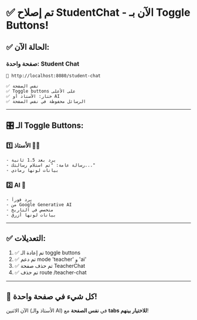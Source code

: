 # ✅ تم إصلاح StudentChat - الآن بـ Toggle Buttons!

## ✅ الحالة الآن:

### صفحة واحدة: Student Chat
```
🔗 http://localhost:8080/student-chat

✅ نفس الصفحة
✅ Toggle buttons على الأعلى
✅ ختار: الأستاذ أو AI
✅ الرسائل محفوظة في نفس الصفحة
```

---

## 🎛️ الـ Toggle Buttons:

### 1️⃣ الأستاذ 👨‍🏫
```
- يرد بعد 1.5 ثانية
- رسالة عامة: "تم استلام رسالتك..."
- بيانات لونها رمادي
```

### 2️⃣ AI 🤖
```
- يرد فوراً
- من Google Generative AI
- متخصص في التاريخ
- بيانات لونها أزرق
```

---

## ✅ التعديلات:

1. ✅ تم إعادة الـ toggle buttons
2. ✅ تم دعم mode 'teacher' و 'ai'
3. ✅ تم حذف صفحة TeacherChat
4. ✅ تم حذف route /teacher-chat

---

## 🎉 كل شيء في صفحة واحدة!

الآن الاثنين (الأستاذ والـ AI) في **نفس الصفحة** مع **tabs للاختيار بينهم**!
